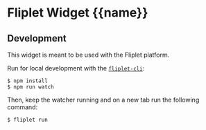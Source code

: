 # Fliplet Widget {{name}}

## Development

This widget is meant to be used with the Fliplet platform.

Run for local development with the [`fliplet-cli`](https://github.com/Fliplet/fliplet-cli):

```
$ npm install
$ npm run watch
```

Then, keep the watcher running and on a new tab run the following command:

```
$ fliplet run
```
